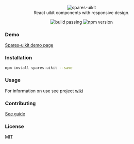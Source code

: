 
<p align="center">
   <img alt="spares-uikit" src="https://cdn.rawgit.com/korchemkin/spares-uikit/17dc1653/logo/spares-uikit-logo.svg">
   <br><span>React uikit components with responsive design.</span>
</p>
<p align="center">
   <img alt="build passing" src="https://img.shields.io/badge/build-passing-brightgreen.svg">
   <img alt="npm version" src="https://badge.fury.io/js/spares-uikit.svg?22-03)](https://badge.fury.io/js/spares-uikit?22-03">
</p>

### Demo

[Spares-uikit demo page](https://korchemkin.github.io/spares-uikit/build/)

### Installation

```sh
npm install spares-uikit --save
```

### Usage

For information on use see project [wiki](https://github.com/korchemkin/spares-uikit/wiki)

### Contributing

[See guide](https://github.com/korchemkin/spares-uikit/blob/master/CONTRIBUTING.md)

### License

[MIT](https://github.com/korchemkin/spares-uikit/wiki/License)
